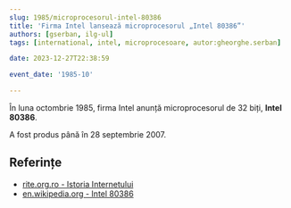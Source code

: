 ```yaml
---
slug: 1985/microprocesorul-intel-80386
title: 'Firma Intel lansează microprocesorul „Intel 80386”'
authors: [gserban, ilg-ul]
tags: [international, intel, microprocesoare, autor:gheorghe.serban]

date: 2023-12-27T22:38:59

event_date: '1985-10'

---
```


În luna octombrie 1985, firma Intel anunță microprocesorul de 32 biți, **Intel 80386**.

<!-- truncate -->

A fost produs până în 28 septembrie 2007.

## Referințe

- [rite.org.ro - Istoria Internetului](https://rite.org.ro/istoria-internetului/)
- [en.wikipedia.org - Intel 80386](https://en.wikipedia.org/wiki/I386)
